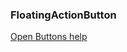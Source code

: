 ### FloatingActionButton

<a href="http://www.material-ui.com/#/components/buttons" target="_blank">Open Buttons help</a>

